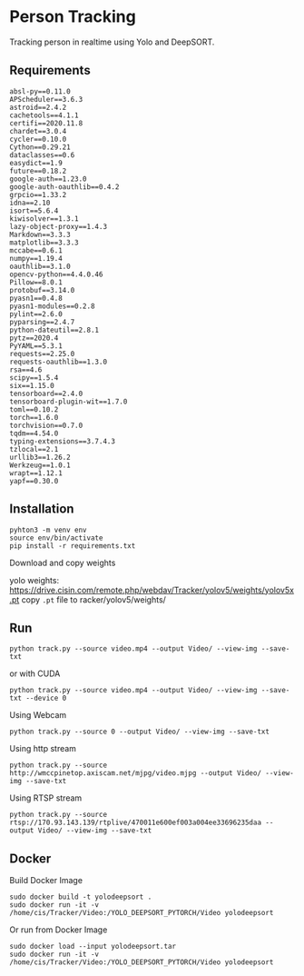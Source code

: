 # Person Tracking

Tracking person in realtime using Yolo and DeepSORT.

## Requirements
```
absl-py==0.11.0
APScheduler==3.6.3
astroid==2.4.2
cachetools==4.1.1
certifi==2020.11.8
chardet==3.0.4
cycler==0.10.0
Cython==0.29.21
dataclasses==0.6
easydict==1.9
future==0.18.2
google-auth==1.23.0
google-auth-oauthlib==0.4.2
grpcio==1.33.2
idna==2.10
isort==5.6.4
kiwisolver==1.3.1
lazy-object-proxy==1.4.3
Markdown==3.3.3
matplotlib==3.3.3
mccabe==0.6.1
numpy==1.19.4
oauthlib==3.1.0
opencv-python==4.4.0.46
Pillow==8.0.1
protobuf==3.14.0
pyasn1==0.4.8
pyasn1-modules==0.2.8
pylint==2.6.0
pyparsing==2.4.7
python-dateutil==2.8.1
pytz==2020.4
PyYAML==5.3.1
requests==2.25.0
requests-oauthlib==1.3.0
rsa==4.6
scipy==1.5.4
six==1.15.0
tensorboard==2.4.0
tensorboard-plugin-wit==1.7.0
toml==0.10.2
torch==1.6.0
torchvision==0.7.0
tqdm==4.54.0
typing-extensions==3.7.4.3
tzlocal==2.1
urllib3==1.26.2
Werkzeug==1.0.1
wrapt==1.12.1
yapf==0.30.0
```

## Installation

```
pyhton3 -m venv env
source env/bin/activate
pip install -r requirements.txt
```
Download and copy weights

yolo weights: https://drive.cisin.com/remote.php/webdav/Tracker/yolov5/weights/yolov5x.pt
copy `.pt` file to racker/yolov5/weights/


## Run 
```
python track.py --source video.mp4 --output Video/ --view-img --save-txt 
```
or with CUDA
```
python track.py --source video.mp4 --output Video/ --view-img --save-txt --device 0
```
Using Webcam
```
python track.py --source 0 --output Video/ --view-img --save-txt
```
Using http stream
```
python track.py --source http://wmccpinetop.axiscam.net/mjpg/video.mjpg --output Video/ --view-img --save-txt
```
Using RTSP stream
```
python track.py --source rtsp://170.93.143.139/rtplive/470011e600ef003a004ee33696235daa --output Video/ --view-img --save-txt
```
## Docker
Build Docker Image
``` 
sudo docker build -t yolodeepsort .
sudo docker run -it -v /home/cis/Tracker/Video:/YOLO_DEEPSORT_PYTORCH/Video yolodeepsort
```
Or run from Docker Image
```
sudo docker load --input yolodeepsort.tar 
sudo docker run -it -v /home/cis/Tracker/Video:/YOLO_DEEPSORT_PYTORCH/Video yolodeepsort
```


